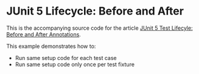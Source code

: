 # JUnit 5 Lifecycle: Before and After

This is the accompanying source code for the article [JUnit 5 Test Lifecyle: Before and After Annotations](http://www.arhohuttunen.com/junit-5-test-lifecycle/).

This example demonstrates how to:

- Run same setup code for each test case
- Run same setup code only once per test fixture
